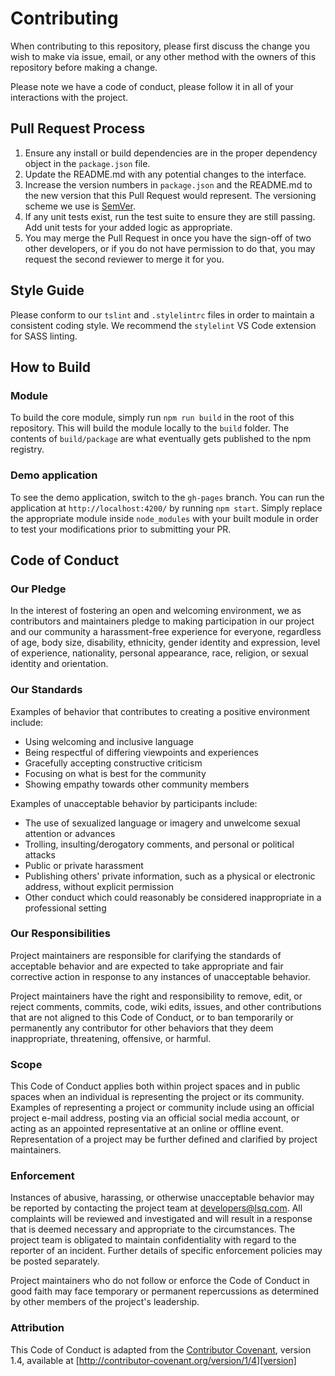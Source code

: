 # Contributing

When contributing to this repository, please first discuss the change you wish to make via issue,
email, or any other method with the owners of this repository before making a change. 

Please note we have a code of conduct, please follow it in all of your interactions with the project.

## Pull Request Process

1. Ensure any install or build dependencies are in the proper dependency object in the `package.json` file.
2. Update the README.md with any potential changes to the interface.
3. Increase the version numbers in `package.json` and the README.md to the new version that this Pull Request would represent. The versioning scheme we use is [SemVer](http://semver.org/).
4. If any unit tests exist, run the test suite to ensure they are still passing. Add unit tests for your added logic as appropriate.
5. You may merge the Pull Request in once you have the sign-off of two other developers, or if you do not have permission to do that, you may request the second reviewer to merge it for you.

## Style Guide

Please conform to our `tslint` and `.stylelintrc` files in order to maintain a consistent coding style. We recommend the `stylelint` VS Code extension for SASS linting.

## How to Build

### Module
To build the core module, simply run `npm run build` in the root of this repository. This will build the module locally to the `build` folder. The contents of `build/package` are what eventually gets published to the npm registry.

### Demo application
To see the demo application, switch to the `gh-pages` branch. You can run the application at `http://localhost:4200/` by running `npm start`. Simply replace the appropriate module inside `node_modules` with your built module in order to test your modifications prior to submitting your PR.

## Code of Conduct

### Our Pledge

In the interest of fostering an open and welcoming environment, we as
contributors and maintainers pledge to making participation in our project and
our community a harassment-free experience for everyone, regardless of age, body
size, disability, ethnicity, gender identity and expression, level of experience,
nationality, personal appearance, race, religion, or sexual identity and
orientation.

### Our Standards

Examples of behavior that contributes to creating a positive environment
include:

* Using welcoming and inclusive language
* Being respectful of differing viewpoints and experiences
* Gracefully accepting constructive criticism
* Focusing on what is best for the community
* Showing empathy towards other community members

Examples of unacceptable behavior by participants include:

* The use of sexualized language or imagery and unwelcome sexual attention or
advances
* Trolling, insulting/derogatory comments, and personal or political attacks
* Public or private harassment
* Publishing others' private information, such as a physical or electronic
  address, without explicit permission
* Other conduct which could reasonably be considered inappropriate in a
  professional setting

### Our Responsibilities

Project maintainers are responsible for clarifying the standards of acceptable
behavior and are expected to take appropriate and fair corrective action in
response to any instances of unacceptable behavior.

Project maintainers have the right and responsibility to remove, edit, or
reject comments, commits, code, wiki edits, issues, and other contributions
that are not aligned to this Code of Conduct, or to ban temporarily or
permanently any contributor for other behaviors that they deem inappropriate,
threatening, offensive, or harmful.

### Scope

This Code of Conduct applies both within project spaces and in public spaces
when an individual is representing the project or its community. Examples of
representing a project or community include using an official project e-mail
address, posting via an official social media account, or acting as an appointed
representative at an online or offline event. Representation of a project may be
further defined and clarified by project maintainers.

### Enforcement

Instances of abusive, harassing, or otherwise unacceptable behavior may be
reported by contacting the project team at developers@lsq.com. All
complaints will be reviewed and investigated and will result in a response that
is deemed necessary and appropriate to the circumstances. The project team is
obligated to maintain confidentiality with regard to the reporter of an incident.
Further details of specific enforcement policies may be posted separately.

Project maintainers who do not follow or enforce the Code of Conduct in good
faith may face temporary or permanent repercussions as determined by other
members of the project's leadership.

### Attribution

This Code of Conduct is adapted from the [Contributor Covenant][homepage], version 1.4,
available at [http://contributor-covenant.org/version/1/4][version]

[homepage]: http://contributor-covenant.org
[version]: http://contributor-covenant.org/version/1/4/
